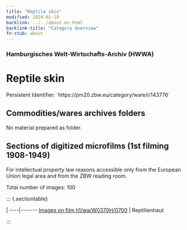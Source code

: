 ```yaml
---
title: "Reptile skin"
modified: 2024-01-19
backlink: ../../about.en.html
backlink-title: "Category Overview"
fn-stub: about
---
```


### Hamburgisches Welt-Wirtschafts-Archiv (HWWA)

# Reptile skin

<div class="hint">Persistent Identifier: `https://pm20.zbw.eu/category/ware/i/143776`</div>







## Commodities/wares archives folders





No material prepared as folder.



<a id="filmsections" />

## Sections of digitized microfilms (1st filming 1908-1949)

<p>For intellectual property law reasons accessible only from the European Union legal area and from the ZBW reading room.</p>



<p>Total number of images: 100</p>




::: {.sectiontable}

 | 
----|-------
<a class="btn" href="https://pm20.zbw.eu/film/h1/wa/W0370H/0700" rel="nofollow">Images on film h1/wa/W0370H/0700</a> | Reptilienhaut


:::
















